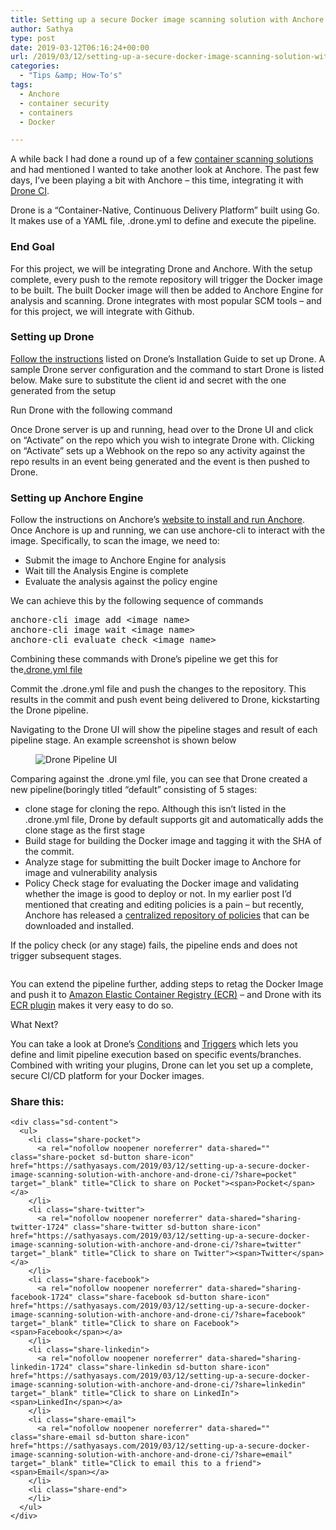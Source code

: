 ```yaml
---
title: Setting up a secure Docker image scanning solution with Anchore and Drone CI
author: Sathya
type: post
date: 2019-03-12T06:16:24+00:00
url: /2019/03/12/setting-up-a-secure-docker-image-scanning-solution-with-anchore-and-drone-ci/
categories:
  - "Tips &amp; How-To's"
tags:
  - Anchore
  - container security
  - containers
  - Docker

---
```

A while back I had done a round up of a few <a rel="noopener noreferrer" href="https://sathyasays.com/2018/09/02/on-securing-containers-and-open-source-tools-for-scanning-vulnerabilities-in-docker-images/" target="_blank">container scanning solutions</a> and had mentioned I wanted to take another look at Anchore. The past few days, I&#8217;ve been playing a bit with Anchore &#8211; this time, integrating it with <a rel="noopener noreferrer" href="https://drone.io/" target="_blank">Drone CI</a>.

Drone is a &#8220;Container-Native, Continuous Delivery Platform&#8221; built using Go. It makes use of a YAML file, .drone.yml to define and execute the pipeline.

### End Goal

For this project, we will be integrating Drone and Anchore. With the setup complete, every push to the remote repository will trigger the Docker image to be built. The built Docker image will then be added to Anchore Engine for analysis and scanning. Drone integrates with most popular SCM tools &#8211; and for this project, we will integrate with Github.

### Setting up Drone

<a href="https://docs.drone.io/installation/github/" target="_blank" rel="noopener noreferrer">Follow the instructions</a> listed on Drone&#8217;s Installation Guide to set up Drone. A sample Drone server configuration and the command to start Drone is listed below. Make sure to substitute the client id and secret with the one generated from the setup<figure class="wp-block-embed">

<div class="wp-block-embed__wrapper">
  <div class="gist-oembed" data-gist="2f6b628135586d030b6f3405d2ab8d3b.json">
  </div>
</div></figure> 

Run Drone with the following command<figure class="wp-block-embed">

<div class="wp-block-embed__wrapper">
  <div class="gist-oembed" data-gist="661b02a1c7d5b0bebc6e1c1ab1a567d0.json">
  </div>
</div></figure> 

Once Drone server is up and running, head over to the Drone UI and click on &#8220;Activate&#8221; on the repo which you wish to integrate Drone with. Clicking on &#8220;Activate&#8221; sets up a Webhook on the repo so any activity against the repo results in an event being generated and the event is then pushed to Drone.

### Setting up Anchore Engine

Follow the instructions on Anchore&#8217;s <a href="https://anchore.freshdesk.com/support/solutions/articles/36000020729-install-with-docker-compose" target="_blank" rel="noopener noreferrer">website to install and run Anchore</a>. Once Anchore is up and running, we can use anchore-cli&nbsp;to interact with the image. Specifically, to scan the image, we need to:

  * Submit the image to Anchore Engine for analysis
  * Wait till the Analysis Engine is complete
  * Evaluate the analysis against the policy engine

We can achieve this by the following sequence of commands

<pre class="wp-block-preformatted">anchore-cli image add &lt;image name&gt;
anchore-cli image wait &lt;image name&gt;
anchore-cli evaluate check &lt;image name&gt;</pre>

Combining these commands with Drone&#8217;s pipeline we get this for the<a rel="noopener noreferrer" href="https://github.com/sathya-demo/subreddit-fetcher/blob/83fe5d0d31d4e225202d7d8694a8885ba818e57d/.drone.yml" target="_blank">.drone.yml file</a><figure class="wp-block-embed">

<div class="wp-block-embed__wrapper">
  <div class="gist-oembed" data-gist="0412331d117026807e34a647fa148998.json">
  </div>
</div></figure> 

Commit the .drone.yml file and push the changes to the repository. This results in the commit and push event being delivered to Drone, kickstarting the Drone pipeline.

Navigating to the Drone UI will show the pipeline stages and result of each pipeline stage. An example screenshot is shown below

<div class="wp-block-image">
  <figure class="aligncenter"><img data-attachment-id="1737" data-permalink="https://sathyasays.com/2019/03/12/setting-up-a-secure-docker-image-scanning-solution-with-anchore-and-drone-ci/drone-pipeline-ui/" data-orig-file="https://i2.wp.com/sathyasays.com/wp-content/uploads/2019/03/drone-pipeline-UI-.png?fit=2142%2C1274&ssl=1" data-orig-size="2142,1274" data-comments-opened="1" data-image-meta="{&quot;aperture&quot;:&quot;0&quot;,&quot;credit&quot;:&quot;&quot;,&quot;camera&quot;:&quot;&quot;,&quot;caption&quot;:&quot;&quot;,&quot;created_timestamp&quot;:&quot;0&quot;,&quot;copyright&quot;:&quot;&quot;,&quot;focal_length&quot;:&quot;0&quot;,&quot;iso&quot;:&quot;0&quot;,&quot;shutter_speed&quot;:&quot;0&quot;,&quot;title&quot;:&quot;&quot;,&quot;orientation&quot;:&quot;0&quot;}" data-image-title="Drone Pipeline UI" data-image-description="" data-medium-file="https://i2.wp.com/sathyasays.com/wp-content/uploads/2019/03/drone-pipeline-UI-.png?fit=608%2C362&ssl=1" data-large-file="https://i2.wp.com/sathyasays.com/wp-content/uploads/2019/03/drone-pipeline-UI-.png?fit=740%2C440&ssl=1" src="https://i2.wp.com/sathyasays.com/wp-content/uploads/2019/03/drone-pipeline-UI-.png?resize=608%2C362&#038;ssl=1" alt="Drone Pipeline UI" class="wp-image-1737" srcset="https://i2.wp.com/sathyasays.com/wp-content/uploads/2019/03/drone-pipeline-UI-.png?resize=608%2C362&ssl=1 608w, https://i2.wp.com/sathyasays.com/wp-content/uploads/2019/03/drone-pipeline-UI-.png?resize=768%2C457&ssl=1 768w, https://i2.wp.com/sathyasays.com/wp-content/uploads/2019/03/drone-pipeline-UI-.png?resize=800%2C476&ssl=1 800w, https://i2.wp.com/sathyasays.com/wp-content/uploads/2019/03/drone-pipeline-UI-.png?resize=840%2C500&ssl=1 840w, https://i2.wp.com/sathyasays.com/wp-content/uploads/2019/03/drone-pipeline-UI-.png?w=1480&ssl=1 1480w" sizes="(max-width: 608px) 100vw, 608px" data-recalc-dims="1" /></figure>
</div>

Comparing against the .drone.yml file, you can see that Drone created a new pipeline(boringly titled &#8220;default&#8221; consisting of 5 stages:

  * clone stage for cloning the repo. Although this isn&#8217;t listed in the .drone.yml file, Drone by default supports git and automatically adds the clone stage as the first stage
  * Build stage for building the Docker image and tagging it with the SHA of the commit.
  * Analyze stage for submitting the built Docker image to Anchore for image and vulnerability analysis
  * Policy Check stage for evaluating the Docker image and validating whether the image is good to deploy or not. In my earlier post I&#8217;d mentioned that creating and editing policies is a pain &#8211; but recently, Anchore has released a <a href="https://anchore.com/blog/introducing-anchore-policy-hub/" target="_blank" rel="noopener noreferrer">centralized repository of policies</a> that can be downloaded and installed.

If the policy check (or any stage) fails, the pipeline ends and does not trigger subsequent stages.

<div class="wp-block-image">
  <figure class="aligncenter"><img data-attachment-id="1738" data-permalink="https://sathyasays.com/2019/03/12/setting-up-a-secure-docker-image-scanning-solution-with-anchore-and-drone-ci/drone-failed-policy-evaluation/" data-orig-file="https://i0.wp.com/sathyasays.com/wp-content/uploads/2019/03/drone-failed-policy-evaluation.png?fit=2122%2C1054&ssl=1" data-orig-size="2122,1054" data-comments-opened="1" data-image-meta="{&quot;aperture&quot;:&quot;0&quot;,&quot;credit&quot;:&quot;&quot;,&quot;camera&quot;:&quot;&quot;,&quot;caption&quot;:&quot;&quot;,&quot;created_timestamp&quot;:&quot;0&quot;,&quot;copyright&quot;:&quot;&quot;,&quot;focal_length&quot;:&quot;0&quot;,&quot;iso&quot;:&quot;0&quot;,&quot;shutter_speed&quot;:&quot;0&quot;,&quot;title&quot;:&quot;&quot;,&quot;orientation&quot;:&quot;0&quot;}" data-image-title="Drone Failed Policy evaluation" data-image-description="" data-medium-file="https://i0.wp.com/sathyasays.com/wp-content/uploads/2019/03/drone-failed-policy-evaluation.png?fit=608%2C302&ssl=1" data-large-file="https://i0.wp.com/sathyasays.com/wp-content/uploads/2019/03/drone-failed-policy-evaluation.png?fit=740%2C367&ssl=1" src="https://i2.wp.com/sathyasays.com/wp-content/uploads/2019/03/drone-failed-policy-evaluation-608x302.png?resize=608%2C302&#038;ssl=1" alt="" class="wp-image-1738" srcset="https://i0.wp.com/sathyasays.com/wp-content/uploads/2019/03/drone-failed-policy-evaluation.png?resize=608%2C302&ssl=1 608w, https://i0.wp.com/sathyasays.com/wp-content/uploads/2019/03/drone-failed-policy-evaluation.png?resize=768%2C381&ssl=1 768w, https://i0.wp.com/sathyasays.com/wp-content/uploads/2019/03/drone-failed-policy-evaluation.png?resize=800%2C397&ssl=1 800w, https://i0.wp.com/sathyasays.com/wp-content/uploads/2019/03/drone-failed-policy-evaluation.png?resize=840%2C417&ssl=1 840w, https://i0.wp.com/sathyasays.com/wp-content/uploads/2019/03/drone-failed-policy-evaluation.png?w=1480&ssl=1 1480w" sizes="(max-width: 608px) 100vw, 608px" data-recalc-dims="1" /></figure>
</div>

You can extend the pipeline further, adding steps to retag the Docker Image and push it to <a href="https://aws.amazon.com/ecr/" target="_blank" rel="noopener noreferrer">Amazon Elastic Container Registry (ECR)</a> &#8211; and Drone with its <a href="http://plugins.drone.io/drone-plugins/drone-ecr/" target="_blank" rel="noopener noreferrer">ECR plugin</a> makes it very easy to do so.

What Next?

You can take a look at Drone&#8217;s <a href="https://docs.drone.io/user-guide/pipeline/conditions/" target="_blank" rel="noopener noreferrer">Conditions</a> and <a href="https://docs.drone.io/user-guide/pipeline/triggers/" target="_blank" rel="noopener noreferrer">Triggers</a> which lets you define and limit pipeline execution based on specific events/branches. Combined with writing your plugins, Drone can let you set up a complete, secure CI/CD platform for your Docker images.

<div class="sharedaddy sd-sharing-enabled">
  <div class="robots-nocontent sd-block sd-social sd-social-icon-text sd-sharing">
    <h3 class="sd-title">
      Share this:
    </h3>
    
    <div class="sd-content">
      <ul>
        <li class="share-pocket">
          <a rel="nofollow noopener noreferrer" data-shared="" class="share-pocket sd-button share-icon" href="https://sathyasays.com/2019/03/12/setting-up-a-secure-docker-image-scanning-solution-with-anchore-and-drone-ci/?share=pocket" target="_blank" title="Click to share on Pocket"><span>Pocket</span></a>
        </li>
        <li class="share-twitter">
          <a rel="nofollow noopener noreferrer" data-shared="sharing-twitter-1724" class="share-twitter sd-button share-icon" href="https://sathyasays.com/2019/03/12/setting-up-a-secure-docker-image-scanning-solution-with-anchore-and-drone-ci/?share=twitter" target="_blank" title="Click to share on Twitter"><span>Twitter</span></a>
        </li>
        <li class="share-facebook">
          <a rel="nofollow noopener noreferrer" data-shared="sharing-facebook-1724" class="share-facebook sd-button share-icon" href="https://sathyasays.com/2019/03/12/setting-up-a-secure-docker-image-scanning-solution-with-anchore-and-drone-ci/?share=facebook" target="_blank" title="Click to share on Facebook"><span>Facebook</span></a>
        </li>
        <li class="share-linkedin">
          <a rel="nofollow noopener noreferrer" data-shared="sharing-linkedin-1724" class="share-linkedin sd-button share-icon" href="https://sathyasays.com/2019/03/12/setting-up-a-secure-docker-image-scanning-solution-with-anchore-and-drone-ci/?share=linkedin" target="_blank" title="Click to share on LinkedIn"><span>LinkedIn</span></a>
        </li>
        <li class="share-email">
          <a rel="nofollow noopener noreferrer" data-shared="" class="share-email sd-button share-icon" href="https://sathyasays.com/2019/03/12/setting-up-a-secure-docker-image-scanning-solution-with-anchore-and-drone-ci/?share=email" target="_blank" title="Click to email this to a friend"><span>Email</span></a>
        </li>
        <li class="share-end">
        </li>
      </ul>
    </div>
  </div>
</div>